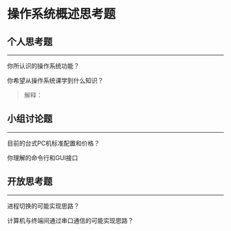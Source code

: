 # 操作系统概述思考题

## 个人思考题

---

你所认识的操作系统功能？

你希望从操作系统课学到什么知识？


> 解释：

## 小组讨论题

---

目前的台式PC机标准配置和价格？

你理解的命令行和GUI接口

## 开放思考题

---
进程切换的可能实现思路？

计算机与终端间通过串口通信的可能实现思路？

